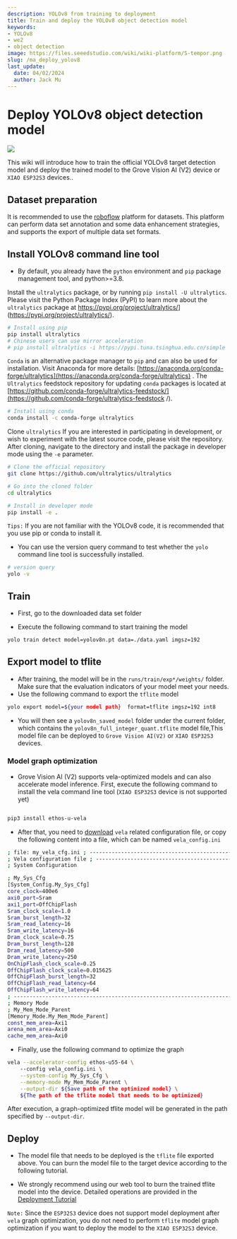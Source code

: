 ```yaml
---
description: YOLOv8 from training to deployment
title: Train and deploy the YOLOv8 object detection model
keywords:
- YOLOv8
- we2 
- object detection
image: https://files.seeedstudio.com/wiki/wiki-platform/S-tempor.png
slug: /ma_deploy_yolov8
last_update:
  date: 04/02/2024
  author: Jack Mu
---
```



# Deploy YOLOv8 object detection model

<div style={{textAlign:'center'}}><img src="https://files.seeedstudio.com/sscma/static/detection_person_yolov8.png" style={{width:600, height:'auto'}}/></div>

This wiki will introduce how to train the official YOLOv8 target detection model and deploy the trained model to the Grove Vision AI (V2) device or `XIAO ESP32S3` devices..

## Dataset preparation

It is recommended to use the [roboflow](https://universe.roboflow.com/) platform for datasets. This platform can perform data set annotation and some data enhancement strategies, and supports the export of multiple data set formats.

## Install YOLOv8 command line tool

- By default, you already have the `python` environment and `pip` package management tool, and python>=3.8.

<Tabs>

<TabItem value="pip installation" label="pip">

Install the `ultralytics` package, or by running `pip install -U ultralytics`. Please visit the Python Package Index (PyPI) to learn more about the `ultralytics` package at <https://pypi.org/project/ultralytics/>](<https://pypi.org/project/ultralytics/>).

```bash
# Install using pip
pip install ultralytics
# Chinese users can use mirror acceleration
# pip install ultralytics -i https://pypi.tuna.tsinghua.edu.cn/simple
```

</TabItem>

<TabItem value="conda installation" label="conda">

`Conda` is an alternative package manager to `pip` and can also be used for installation. Visit Anaconda for more details: [https://anaconda.org/conda-forge/ultralytics](https://anaconda.org/conda-forge/ultralytics) . The `Ultralytics` feedstock repository for updating `conda` packages is located at [https://github.com/conda-forge/ultralytics-feedstock/](<https://github.com/conda-forge/ultralytics-feedstock> /).

```bash
# Install using conda
conda install -c conda-forge ultralytics
```

</TabItem>

<TabItem value="Git installation" label="Git">

Clone `ultralytics` If you are interested in participating in development, or wish to experiment with the latest source code, please visit the repository. After cloning, navigate to the directory and install the package in developer mode using the `-e` parameter.

```bash
# Clone the official repository
git clone https://github.com/ultralytics/ultralytics

# Go into the cloned folder
cd ultralytics

# Install in developer mode
pip install -e .
```

</TabItem>

</Tabs>

`Tips:` If you are not familiar with the YOLOv8 code, it is recommended that you use pip or conda to install it.

- You can use the version query command to test whether the `yolo` command line tool is successfully installed.

```bash
# version query
yolo -v
```

## Train

- First, go to the downloaded data set folder

- Execute the following command to start training the model

```bash
yolo train detect model=yolov8n.pt data=./data.yaml imgsz=192
```

## Export model to tflite

- After training, the model will be in the `runs/train/exp*/weights/` folder. Make sure that the evaluation indicators of your model meet your needs.
- Use the following command to export the `tflite` model

```bash
yolo export model=${your model path}  format=tflite imgsz=192 int8
```

- You will then see a `yolov8n_saved_model` folder under the current folder, which contains the `yolov8n_full_integer_quant.tflite` model file,This model file can be deployed to `Grove Vision AI(V2)` or `XIAO ESP32S3` devices.

### Model graph optimization

- Grove Vision AI (V2) supports vela-optimized models and can also accelerate model inference. First, execute the following command to install the vela command line tool (`XIAO ESP32S3` device is not supported yet)

```bash

pip3 install ethos-u-vela
```

- After that, you need to [download](https://files.seeedstudio.com/sscma/configs/vela_config.ini) `vela` related configuration file, or copy the following content into a file, which can be named `vela_config.ini`

```bash
; file: my_vela_cfg.ini ; ----------------------------------------------------------------------------- 
; Vela configuration file ; ----------------------------------------------------------------------------- 
; System Configuration 

; My_Sys_Cfg 
[System_Config.My_Sys_Cfg] 
core_clock=400e6 
axi0_port=Sram 
axi1_port=OffChipFlash 
Sram_clock_scale=1.0 
Sram_burst_length=32 
Sram_read_latency=16 
Sram_write_latency=16 
Dram_clock_scale=0.75 
Dram_burst_length=128 
Dram_read_latency=500 
Dram_write_latency=250 
OnChipFlash_clock_scale=0.25 
OffChipFlash_clock_scale=0.015625 
OffChipFlash_burst_length=32 
OffChipFlash_read_latency=64 
OffChipFlash_write_latency=64 
; ----------------------------------------------------------------------------- 
; Memory Mode 
; My_Mem_Mode_Parent 
[Memory_Mode.My_Mem_Mode_Parent] 
const_mem_area=Axi1 
arena_mem_area=Axi0 
cache_mem_area=Axi0
```

- Finally, use the following command to optimize the graph

```bash
vela --accelerator-config ethos-u55-64 \ 
    --config vela_config.ini \
    --system-config My_Sys_Cfg \
    --memory-mode My_Mem_Mode_Parent \
    --output-dir ${Save path of the optimized model} \
    ${The path of the tflite model that needs to be optimized}
```

After execution, a graph-optimized tflite model will be generated in the path specified by `--output-dir`.

## Deploy

- The model file that needs to be deployed is the `tflite` file exported above. You can burn the model file to the target device according to the following tutorial.

- We strongly recommend using our web tool to burn the trained tflite model into the device. Detailed operations are provided in the [Deployment Tutorial](https://wiki.seeedstudio.com/ModelAssistant_Deploy_Overview/)

`Note:` Since the `ESP32S3` device does not support model deployment after `vela` graph optimization, you do not need to perform `tflite` model graph optimization if you want to deploy the model to the `XIAO ESP32S3` device.
